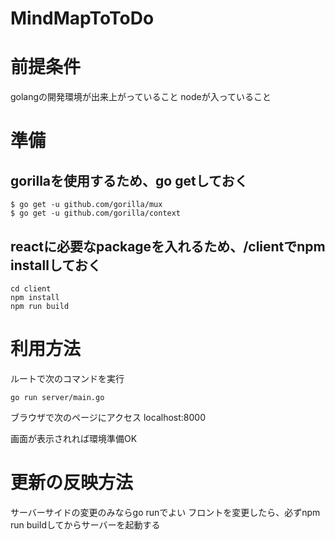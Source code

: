# MindMapToToDo

# 前提条件
 golangの開発環境が出来上がっていること
 nodeが入っていること


 # 準備

## gorillaを使用するため、go getしておく
 ```
$ go get -u github.com/gorilla/mux
$ go get -u github.com/gorilla/context
 ```

 ## reactに必要なpackageを入れるため、/clientでnpm installしておく
 ```
cd client
npm install
npm run build
 ```

 # 利用方法
 ルートで次のコマンドを実行
 ```
go run server/main.go
 ```

 ブラウザで次のページにアクセス
 localhost:8000

 画面が表示されれば環境準備OK

 # 更新の反映方法
 サーバーサイドの変更のみならgo runでよい
 フロントを変更したら、必ずnpm run buildしてからサーバーを起動する
